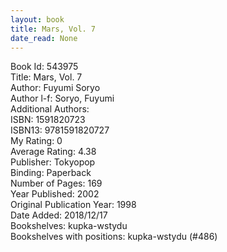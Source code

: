 ```yaml
---
layout: book
title: Mars, Vol. 7
date_read: None
---
```


Book Id: 543975<br />
Title: Mars, Vol. 7<br />
Author: Fuyumi Soryo<br />
Author l-f: Soryo, Fuyumi<br />
Additional Authors: <br />
ISBN: 1591820723<br />
ISBN13: 9781591820727<br />
My Rating: 0<br />
Average Rating: 4.38<br />
Publisher: Tokyopop<br />
Binding: Paperback<br />
Number of Pages: 169<br />
Year Published: 2002<br />
Original Publication Year: 1998<br />
Date Added: 2018/12/17<br />
Bookshelves: kupka-wstydu<br />
Bookshelves with positions: kupka-wstydu (#486)<br />

